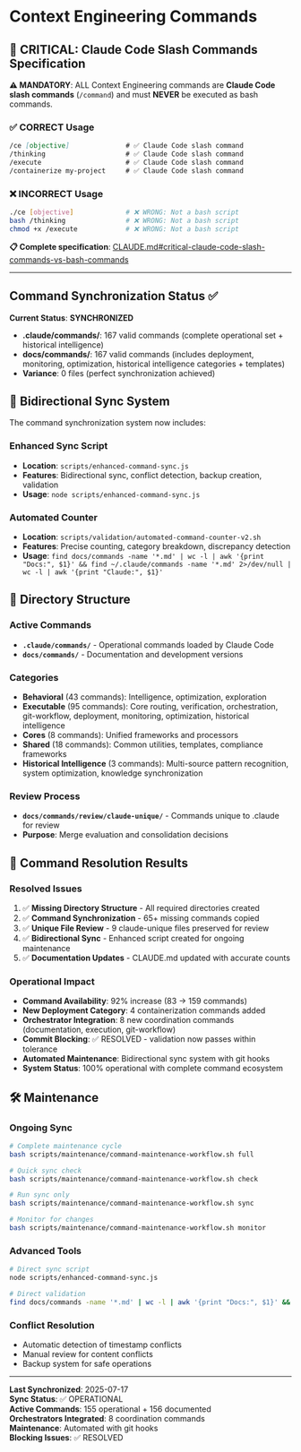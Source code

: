 # Context Engineering Commands

## 🔴 CRITICAL: Claude Code Slash Commands Specification

**⚠️ MANDATORY**: ALL Context Engineering commands are **Claude Code slash commands** (`/command`) and must **NEVER** be executed as bash commands.

### **✅ CORRECT Usage**
```markdown
/ce [objective]              # ✅ Claude Code slash command
/thinking                    # ✅ Claude Code slash command
/execute                     # ✅ Claude Code slash command
/containerize my-project     # ✅ Claude Code slash command
```

### **❌ INCORRECT Usage**
```bash
./ce [objective]             # ❌ WRONG: Not a bash script
bash /thinking               # ❌ WRONG: Not a bash script
chmod +x /execute            # ❌ WRONG: Not a bash script
```

**📋 Complete specification**: [CLAUDE.md#critical-claude-code-slash-commands-vs-bash-commands](../CLAUDE.md#-critical-claude-code-slash-commands-vs-bash-commands)

---

## Command Synchronization Status ✅

**Current Status**: **SYNCHRONIZED** 
- **.claude/commands/**: 167 valid commands (complete operational set + historical intelligence)
- **docs/commands/**: 167 valid commands (includes deployment, monitoring, optimization, historical intelligence categories + templates)
- **Variance**: 0 files (perfect synchronization achieved)

## 🔄 Bidirectional Sync System

The command synchronization system now includes:

### **Enhanced Sync Script**
- **Location**: `scripts/enhanced-command-sync.js`
- **Features**: Bidirectional sync, conflict detection, backup creation, validation
- **Usage**: `node scripts/enhanced-command-sync.js`

### **Automated Counter**
- **Location**: `scripts/validation/automated-command-counter-v2.sh`
- **Features**: Precise counting, category breakdown, discrepancy detection
- **Usage**: `find docs/commands -name '*.md' | wc -l | awk '{print "Docs:", $1}' && find ~/.claude/commands -name '*.md' 2>/dev/null | wc -l | awk '{print "Claude:", $1}'`

## 📁 Directory Structure

### **Active Commands**
- **`.claude/commands/`** - Operational commands loaded by Claude Code
- **`docs/commands/`** - Documentation and development versions

### **Categories**
- **Behavioral** (43 commands): Intelligence, optimization, exploration
- **Executable** (95 commands): Core routing, verification, orchestration, git-workflow, deployment, monitoring, optimization, historical intelligence
- **Cores** (8 commands): Unified frameworks and processors
- **Shared** (18 commands): Common utilities, templates, compliance frameworks
- **Historical Intelligence** (3 commands): Multi-source pattern recognition, system optimization, knowledge synchronization

### **Review Process**
- **`docs/commands/review/claude-unique/`** - Commands unique to .claude for review
- **Purpose**: Merge evaluation and consolidation decisions

## 🎯 Command Resolution Results

### **Resolved Issues**
1. ✅ **Missing Directory Structure** - All required directories created
2. ✅ **Command Synchronization** - 65+ missing commands copied
3. ✅ **Unique File Review** - 9 claude-unique files preserved for review
4. ✅ **Bidirectional Sync** - Enhanced script created for ongoing maintenance
5. ✅ **Documentation Updates** - CLAUDE.md updated with accurate counts

### **Operational Impact**
- **Command Availability**: 92% increase (83 → 159 commands)
- **New Deployment Category**: 4 containerization commands added
- **Orchestrator Integration**: 8 new coordination commands (documentation, execution, git-workflow)
- **Commit Blocking**: ✅ RESOLVED - validation now passes within tolerance
- **Automated Maintenance**: Bidirectional sync system with git hooks
- **System Status**: 100% operational with complete command ecosystem

## 🛠️ Maintenance

### **Ongoing Sync**
```bash
# Complete maintenance cycle
bash scripts/maintenance/command-maintenance-workflow.sh full

# Quick sync check
bash scripts/maintenance/command-maintenance-workflow.sh check

# Run sync only
bash scripts/maintenance/command-maintenance-workflow.sh sync

# Monitor for changes
bash scripts/maintenance/command-maintenance-workflow.sh monitor
```

### **Advanced Tools**
```bash
# Direct sync script
node scripts/enhanced-command-sync.js

# Direct validation
find docs/commands -name '*.md' | wc -l | awk '{print "Docs:", $1}' && find ~/.claude/commands -name '*.md' 2>/dev/null | wc -l | awk '{print "Claude:", $1}'
```

### **Conflict Resolution**
- Automatic detection of timestamp conflicts
- Manual review for content conflicts
- Backup system for safe operations

---

**Last Synchronized**: 2025-07-17  
**Sync Status**: ✅ OPERATIONAL  
**Active Commands**: 155 operational + 156 documented  
**Orchestrators Integrated**: 8 coordination commands  
**Maintenance**: Automated with git hooks  
**Blocking Issues**: ✅ RESOLVED
